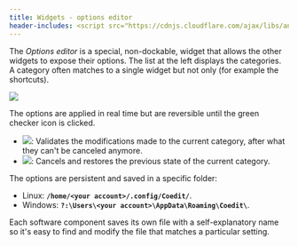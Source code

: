 ```yaml
---
title: Widgets - options editor
header-includes: <script src="https://cdnjs.cloudflare.com/ajax/libs/anchor-js/4.2.2/anchor.min.js"></script>
---
```


The _Options editor_ is a special, non-dockable, widget that allows the other widgets to expose their options.
The list at the left displays the categories. A category often matches to a single widget but not only (for example the shortcuts).

![](img/options_application.png)

The options are applied in real time but are reversible until the green checker icon is clicked.

- ![](icons/other/accept.png): Validates the modifications made to the current category, after what they can't be canceled anymore.
- ![](icons/other/cancel.png): Cancels and restores the previous state of the current category.

The options are persistent and saved in a specific folder:

- Linux:
**`/home/<your account>/.config/Coedit/`**.
- Windows:
**`?:\Users\<your account>\AppData\Roaming\Coedit\`**.

Each software component saves its own file with a self-explanatory name so it's easy to find and modify the file that matches a particular setting.

<script>
anchors.add();
</script>
